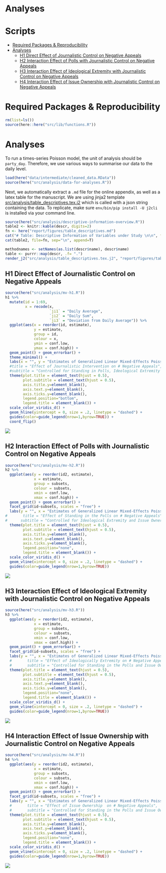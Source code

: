Analyses
================

# Scripts

  - [Required Packages &
    Reproducibility](#required-packages-&-reproducibility)
  - [Analyses](#analyses)
      - [H1 Direct Effect of Journalistic Control on Negative
        Appeals](#H1-Direct-Effect-of-Journalistic-Control-on-Negative-Appeals)
      - [H2 Interaction Effect of Polls with Journalistic Control on
        Negative
        Appeals](#H2-Interaction-Effect-of-Polls-with-Journalistic-Control-on-Negative-Appeals)
      - [H3 Interaction Effect of Ideological Extremity with
        Journalistic Control on Negative
        Appeals](#H3-Interaction-Effect-of-Ideological-Extremity-with-Journalistic-Control-on-Negative-Appeals)
      - [H4 Interaction Effect of Issue Ownership with Journalistic
        Control on Negative
        Appeals](#H4-Interaction-Effect-of-Issue-Ownership-with-Journalistic-Control-on-Negative-Appeals)

# Required Packages & Reproducibility

``` r
rm(list=ls())
source(here::here("src/lib/functions.R"))
```

# Analyses

To run a times-series Poisson model, the unit of analysis should be
`party_day`. Therefore, we use various ways to summarise our data to the
daily level.

``` r
load(here("data/intermediate/cleaned_data.RData"))
source(here("src/analysis/data-for-analyses.R"))
```

Next, we automatically extract a `.md` file for the online appendix, as
well as a latex table for the manuscript. We are using jinja2 template
[src/analysis/table\_descriptives.tex.j2](table.tex.j2) which is called
with a json string containing the data. To replicate, make sure
`env/bin/pip install -U j2cli` is installed via your command line.

``` r
source(here("src/analysis/descriptive-information-overview.R"))
table2 <- knitr::kable(descr, digits=2)
fn <- here("report/figures/table_descriptives.md")
cat("# Table: Descriptive Information of Variables under Study \n\n", file=fn)
cat(table2, file=fn, sep="\n", append=T)

methodnames <- setNames(as.list(descr$name), descr$name)
table <- purrr::map(descr, .f= ".") 
render_j2("src/analysis/table_descriptives.tex.j2", "report/figures/table_descriptives.tex", data=list(data=table, methods=methodnames))
```

## H1 Direct Effect of Journalistic Control on Negative Appeals

``` r
source(here("src/analysis/mv-h1.R"))
h1 %>%  
  mutate(id = 1:69,
         x = recode(x, 
                    `ji1` = "Daily Average",
                    `ji2` = "Daily Sum",
                    `ji3` = "Deviation from Daily Average")) %>%
  ggplot(aes(x = reorder(id, estimate),
             y = estimate,
             group = id,
             colour = x,
             ymin = conf.low,
             ymax = conf.high)) +
  geom_point() + geom_errorbar() +
  theme_minimal() +
  labs(x = "", y = "Estimates of Generalized Linear Mixed-Effects Poisson Model") +
  #title = "Effect of Journalistic Intervention on # Negative Appeals",
  #subtitle = "Controlled for Standing in Polls, Ideological Extremity and Issue Ownership" ) +
  theme(plot.title = element_text(hjust = 0.5),
        plot.subtitle = element_text(hjust = 0.5),
        axis.title.y=element_blank(),
        axis.text.y=element_blank(),
        axis.ticks.y=element_blank(),
        legend.position="bottom",
        legend.title = element_blank()) +
  scale_color_viridis_d() +
  geom_hline(yintercept = 0, size = .2, linetype = "dashed") +
  guides(color=guide_legend(nrow=1,byrow=TRUE)) +
  coord_flip()
```

<img src="../../report/figures/h1-1.png" style="display: block; margin: auto;" />

## H2 Interaction Effect of Polls with Journalistic Control on Negative Appeals

``` r
source(here("src/analysis/mv-h2.R"))
h2 %>%  
  ggplot(aes(y = reorder(id2, estimate),
             x = estimate,
             group = subsets,
             colour = subsets,
             xmin = conf.low,
             xmax = conf.high)) +
  geom_point() + geom_errorbar() +
  facet_grid(id~subsets, scales = "free") +
  labs(y = "", x = "Estimates of Generalized Linear Mixed-Effects Poisson Model") +
#       title = "Effect of Standing in the Polls on # Negative Appeals",
#      subtitle = "Controlled for Ideological Extremity and Issue Ownership" ) +
  theme(plot.title = element_text(hjust = 0.5),
        plot.subtitle = element_text(hjust = 0.5),
        axis.title.y=element_blank(),
        axis.text.y=element_blank(),
        axis.ticks.y=element_blank(),
        legend.position="none",
        legend.title = element_blank()) +
  scale_color_viridis_d() +
  geom_vline(xintercept = 0, size = .2, linetype = "dashed") +
  guides(color=guide_legend(nrow=1,byrow=TRUE))
```

<img src="../../report/figures/h2-1.png" style="display: block; margin: auto;" />

## H3 Interaction Effect of Ideological Extremity with Journalistic Control on Negative Appeals

``` r
source(here("src/analysis/mv-h3.R"))
h3 %>%  
  ggplot(aes(y = reorder(id2, estimate),
             x = estimate,
             group = subsets,
             colour = subsets,
             xmin = conf.low,
             xmax = conf.high)) +
  geom_point() + geom_errorbar() +
  facet_grid(id~subsets, scales = "free") +
  labs(y = "", x = "Estimates of Generalized Linear Mixed-Effects Poisson Model" ) + 
  #       title = "Effect of Ideologically Extremity on # Negative Appeals",
  #       subtitle = "Controlled for Standing in the Polls and Issue Ownership" ) +
  theme(plot.title = element_text(hjust = 0.5),
        plot.subtitle = element_text(hjust = 0.5),
        axis.title.y=element_blank(),
        axis.text.y=element_blank(),
        axis.ticks.y=element_blank(),
        legend.position="none",
        legend.title = element_blank()) +
  scale_color_viridis_d() +
  geom_vline(xintercept = 0, size = .2, linetype = "dashed") +
  guides(color=guide_legend(nrow=1,byrow=TRUE))
```

<img src="../../report/figures/h3-1.png" style="display: block; margin: auto;" />

## H4 Interaction Effect of Issue Ownership with Journalistic Control on Negative Appeals

``` r
source(here("src/analysis/mv-h4.R"))
h4 %>%  
  ggplot(aes(y = reorder(id2, estimate),
             x = estimate,
             group = subsets,
             colour = subsets,
             xmin = conf.low,
             xmax = conf.high)) +
  geom_point() + geom_errorbar() +
  facet_grid(id~subsets, scales = "free") +
  labs(y = "", x = "Estimates of Generalized Linear Mixed-Effects Poisson Model") +
  #       title = "Effect of Issue Ownership  on # Negative Appeals",
  #       subtitle = "Controlled for Standing in the Polls and Issue Ownership" ) +
  theme(plot.title = element_text(hjust = 0.5),
        plot.subtitle = element_text(hjust = 0.5),
        axis.title.y=element_blank(),
        axis.text.y=element_blank(),
        axis.ticks.y=element_blank(),
        legend.position="none",
        legend.title = element_blank()) +
  scale_color_viridis_d() +
  geom_vline(xintercept = 0, size = .2, linetype = "dashed") +
  guides(color=guide_legend(nrow=1,byrow=TRUE))
```

<img src="../../report/figures/h4-1.png" style="display: block; margin: auto;" />
